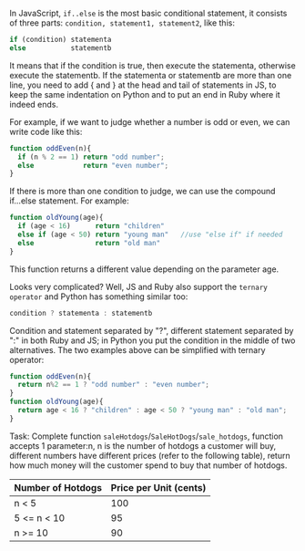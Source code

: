 In JavaScript, ``if..else`` is the most basic conditional statement, it consists of three parts: ``condition, statement1, statement2``, like this:

```javascript
if (condition) statementa
else           statementb
```

It means that if the condition is true, then execute the statementa, otherwise execute the statementb. If the statementa or statementb are more than one line, you need to add { and } at the head and tail of statements in JS, to keep the same indentation on Python and to put an end in Ruby where it indeed ends.

For example, if we want to judge whether a number is odd or even, we can write code like this:

```javascript
function oddEven(n){
  if (n % 2 == 1) return "odd number";
  else            return "even number";
}
```

If there is more than one condition to judge, we can use the compound if...else statement. For example:

```javascript
function oldYoung(age){
  if (age < 16)      return "children"
  else if (age < 50) return "young man"   //use "else if" if needed
  else               return "old man"
}
```

This function returns a different value depending on the parameter age.

Looks very complicated? Well, JS and Ruby also support the ```ternary operator``` and Python has something similar too:

```javascript
condition ? statementa : statementb
```

Condition and statement separated by "?", different statement separated by ":" in both Ruby and JS; in Python you put the condition in the middle of two alternatives. The two examples above can be simplified with ternary operator:

```javascript
function oddEven(n){
  return n%2 == 1 ? "odd number" : "even number";
}
function oldYoung(age){
  return age < 16 ? "children" : age < 50 ? "young man" : "old man";
}
```

Task:
Complete function ```saleHotdogs```/```SaleHotDogs```/```sale_hotdogs```, function accepts 1 parameter:n, n is the number of hotdogs a customer will buy, different numbers have different prices (refer to the following table), return how much money will the customer spend to buy that number of hotdogs.

| Number of Hotdogs | Price per Unit (cents) |
|-------------------|-------------------------|
| n < 5             | 100                     |
| 5 <= n < 10       | 95                      |
| n >= 10           | 90                      |
